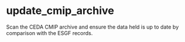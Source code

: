 # update_cmip_archive
Scan the CEDA CMIP archive and ensure the data held is up to date by comparison with the ESGF records.
